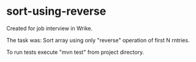 # sort-using-reverse

Created for job interview in Wrike.

The task was: Sort array using only "reverse" operation of first N rntries.

To run tests execute "mvn test" from project directory.
